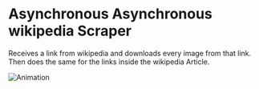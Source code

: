 # Asynchronous Asynchronous wikipedia Scraper

Receives a link from wikipedia and downloads every image from that link. Then does the same for the
links inside the wikipedia Article.



![Animation](https://user-images.githubusercontent.com/69367406/150719081-90f5b6b6-104b-46f9-b332-b2d5e82ab851.gif)

